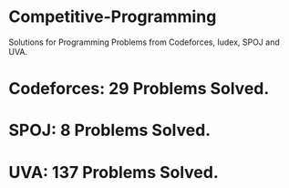 # Competitive-Programming
Solutions for Programming Problems from Codeforces, Iudex, SPOJ and UVA.

# Codeforces: 29 Problems Solved.
# SPOJ: 8 Problems Solved.
# UVA: 137 Problems Solved.
